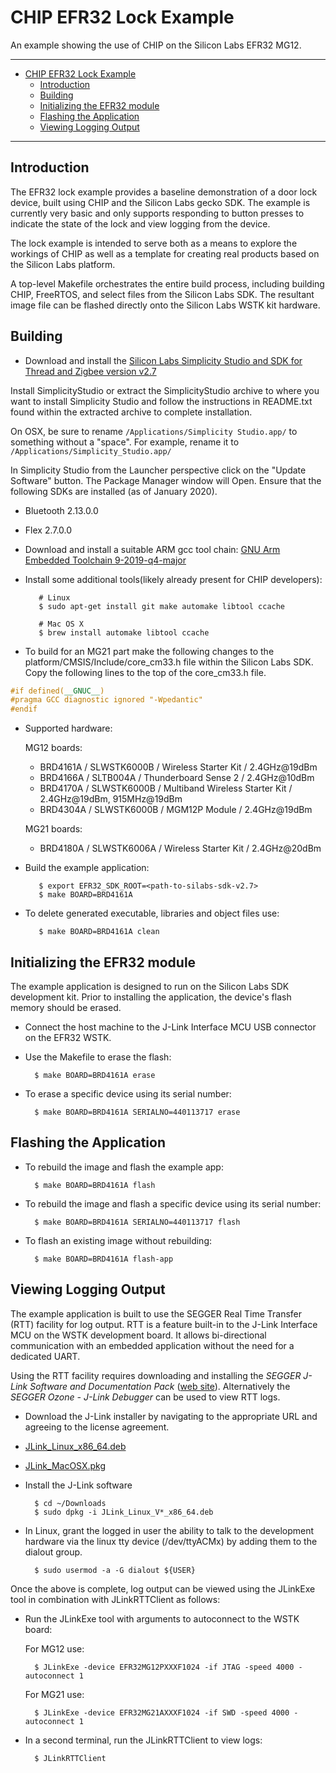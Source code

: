 # CHIP EFR32 Lock Example

An example showing the use of CHIP on the Silicon Labs EFR32 MG12.

<hr>

- [CHIP EFR32 Lock Example](#chip-efr32-lock-example)
  - [Introduction](#introduction)
  - [Building](#building)
  - [Initializing the EFR32 module](#initializing-the-efr32-module)
  - [Flashing the Application](#flashing-the-application)
  - [Viewing Logging Output](#viewing-logging-output)

<hr>

<a name="intro"></a>

## Introduction

The EFR32 lock example provides a baseline demonstration of a door lock device, built using CHIP and the Silicon Labs gecko SDK. The example is currently very basic and only supports responding
to button presses to indicate the state of the lock and view logging from the device.

The lock example is intended to serve both as a means to explore the workings of CHIP as well as a template for creating real products based on the Silicon Labs platform.

A top-level Makefile orchestrates the entire build process, including building CHIP,
FreeRTOS, and select files from the Silicon Labs SDK.  The resultant image file can be flashed directly onto the Silicon Labs WSTK kit hardware.


<a name="building"></a>

## Building

* Download and install the [Silicon Labs Simplicity Studio and SDK for Thread and Zigbee version v2.7](https://www.silabs.com/products/development-tools/software/simplicity-studio)

Install SimplicityStudio or extract the SimplicityStudio archive to where you want to install Simplicity Studio and follow the instructions in README.txt found within the extracted archive to complete installation.

On OSX, be sure to rename `/Applications/Simplicity Studio.app/` to something without a "space". For example, rename it to `/Applications/Simplicity_Studio.app/`

In Simplicity Studio from the Launcher perspective click on the "Update Software" button.  The Package Manager window will Open.  Ensure that the following SDKs are installed (as of January 2020).

  * Bluetooth 2.13.0.0
  * Flex 2.7.0.0

* Download and install a suitable ARM gcc tool chain: [GNU Arm Embedded Toolchain 9-2019-q4-major](https://developer.arm.com/tools-and-software/open-source-software/developer-tools/gnu-toolchain/gnu-rm/downloads)

* Install some additional tools(likely already present for CHIP developers):

         # Linux
         $ sudo apt-get install git make automake libtool ccache

         # Mac OS X
         $ brew install automake libtool ccache

* To build for an MG21 part make the following changes to the platform/CMSIS/Include/core_cm33.h file within the Silicon Labs SDK.
Copy the following lines to the top of the core_cm33.h file.

```cpp
#if defined(__GNUC__)
#pragma GCC diagnostic ignored "-Wpedantic"
#endif
```

* Supported hardware:

    MG12 boards:

    - BRD4161A / SLWSTK6000B / Wireless Starter Kit / 2.4GHz@19dBm
    - BRD4166A / SLTB004A / Thunderboard Sense 2 / 2.4GHz@10dBm
    - BRD4170A / SLWSTK6000B / Multiband Wireless Starter Kit / 2.4GHz@19dBm, 915MHz@19dBm
    - BRD4304A / SLWSTK6000B / MGM12P Module / 2.4GHz@19dBm

    MG21 boards:

    - BRD4180A / SLWSTK6006A / Wireless Starter Kit / 2.4GHz@20dBm


* Build the example application:

         $ export EFR32_SDK_ROOT=<path-to-silabs-sdk-v2.7>
         $ make BOARD=BRD4161A


* To delete generated executable, libraries and object files use:

         $ make BOARD=BRD4161A clean


<a name="initializing"></a>

## Initializing the EFR32 module

The example application is designed to run on the Silicon Labs SDK development kit.  Prior to installing the application, the device's flash memory should be erased.

* Connect the host machine to the J-Link Interface MCU USB connector on the EFR32 WSTK.

* Use the Makefile to erase the flash:

        $ make BOARD=BRD4161A erase

* To erase a specific device using its serial number:

        $ make BOARD=BRD4161A SERIALNO=440113717 erase


<a name="flashing"></a>

## Flashing the Application

* To rebuild the image and flash the example app:

        $ make BOARD=BRD4161A flash

* To rebuild the image and flash a specific device using its serial number:

        $ make BOARD=BRD4161A SERIALNO=440113717 flash

* To flash an existing image without rebuilding:

        $ make BOARD=BRD4161A flash-app


<a name="view-logging"></a>

## Viewing Logging Output

The example application is built to use the SEGGER Real Time Transfer (RTT) facility for log output.  RTT is a feature built-in to the J-Link Interface MCU on the WSTK development board. It allows bi-directional communication with an embedded application without the need for a dedicated UART.

Using the RTT facility requires downloading and installing the *SEGGER J-Link Software and Documentation Pack* ([web site](https://www.segger.com/downloads/jlink#J-LinkSoftwareAndDocumentationPack)).  Alternatively the *SEGGER Ozone - J-Link Debugger* can be used to view RTT logs.

* Download the J-Link installer by navigating to the appropriate URL and agreeing to the license agreement.

 * [JLink_Linux_x86_64.deb](https://www.segger.com/downloads/jlink/JLink_Linux_x86_64.deb)
 * [JLink_MacOSX.pkg](https://www.segger.com/downloads/jlink/JLink_MacOSX.pkg)


* Install the J-Link software

        $ cd ~/Downloads
        $ sudo dpkg -i JLink_Linux_V*_x86_64.deb

* In Linux, grant the logged in user the ability to talk to the development hardware via the linux tty device (/dev/ttyACMx) by adding them to the dialout group.

        $ sudo usermod -a -G dialout ${USER}

Once the above is complete, log output can be viewed using the JLinkExe tool in combination with JLinkRTTClient as follows:

* Run the JLinkExe tool with arguments to autoconnect to the WSTK board:

    For MG12 use:

        $ JLinkExe -device EFR32MG12PXXXF1024 -if JTAG -speed 4000 -autoconnect 1

    For MG21 use:

        $ JLinkExe -device EFR32MG21AXXXF1024 -if SWD -speed 4000 -autoconnect 1

* In a second terminal, run the JLinkRTTClient to view logs:

        $ JLinkRTTClient